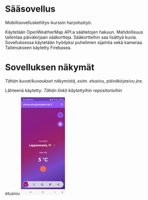 # Sääsovellus

Mobiilisovelluskehitys-kurssin harjoitustyö.

Käytetään OpenWeatherMap API:a säätietojen hakuun. Mahdollisuus tallentaa päiväkirjaan sääkortteja. Sääkortteihin saa lisättyä kuvia. Sovelluksessa käytetään hyödyksi puhelimen sijaintia sekä kameraa. Tallenukseen käytetty Firebasea. 

# Sovelluksen näkymät

*Tähän kuvat/kuvaukset näkymistä, esim. etusivu, päiväkirjasivu jne.*

Lähteenä käytetty: *Tähän linkit käytettyihin repositorioihin*


etusivu
![Alt text](pictures/aloitus.jpeg "Aloitus")



